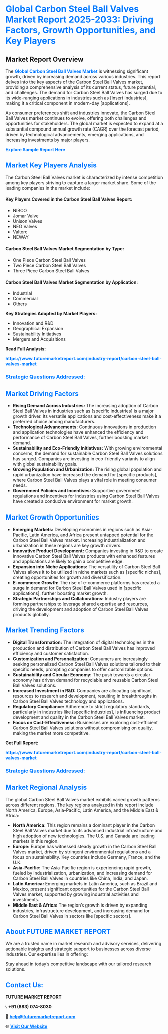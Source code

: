 <h1 style="color: #007BFF;">Global Carbon Steel Ball Valves Market Report 2025-2033: Driving Factors, Growth Opportunities, and Key Players</h1>

<section id="overview">
<h2>Market Report Overview</h2>
<p>The <a href="https://www.futuremarketreport.com/industry-report/carbon-steel-ball-valves-market" style="color: #007BFF; text-decoration: none;"><strong>Global Carbon Steel Ball Valves Market</strong></a> is witnessing significant growth, driven by increasing demand across various industries. This report delves into the key aspects of the Carbon Steel Ball Valves market, providing a comprehensive analysis of its current status, future potential, and challenges. The demand for Carbon Steel Ball Valves has surged due to its wide-ranging applications in industries such as [insert industries], making it a critical component in modern-day [applications].</p>
<p>As consumer preferences shift and industries innovate, the Carbon Steel Ball Valves market continues to evolve, offering both challenges and opportunities for stakeholders. The global market is expected to expand at a substantial compound annual growth rate (CAGR) over the forecast period, driven by technological advancements, emerging applications, and increasing investments by major players.</p>
</section>

<section id="overview">
<p><a href="https://www.futuremarketreport.com/request-sample/reportId=92439" style="color: #007BFF; text-decoration: none;"><strong>Explore Sample Report Here</strong></a></p>
</section>

<section id="key-players">
<h2 style="color: #007BFF;">Market Key Players Analysis</h2>
<p>The Carbon Steel Ball Valves market is characterized by intense competition among key players striving to capture a larger market share. Some of the leading companies in the market include:</p>
<h4>Key Players Covered in the Carbon Steel Ball Valves Report:</h4>
<ul><li>NIBCO</li><li>Jomar Valve</li><li>Unison Valves</li><li>NEO Valves</li><li>Valtorc</li><li>NEWAY</li></ul>
<h4>Carbon Steel Ball Valves Market Segmentation by Type:</h4>
<ul><li>One Piece Carbon Steel Ball Valves</li><li>Two Piece Carbon Steel Ball Valves</li><li>Three Piece Carbon Steel Ball Valves</li></ul>

<h4>Carbon Steel Ball Valves Market Segmentation by Application:</h4>
<ul><li>Industrial</li><li>Commercial</li><li>Others</li></ul>
<p><strong>Key Strategies Adopted by Market Players:</strong></p>
<ul>
<li>Innovation and R&D</li>
<li>Geographical Expansion</li>
<li>Sustainability Initiatives</li>
<li>Mergers and Acquisitions</li>
</ul>
</section>

<section>
<p><strong>Read Full Analysis: </strong></p><a href="https://www.futuremarketreport.com/industry-report/carbon-steel-ball-valves-market" style="color: #007BFF; text-decoration: none;"><strong>https://www.futuremarketreport.com/industry-report/carbon-steel-ball-valves-market</strong></a>
<h3 style="color: #007BFF;">Strategic Questions Addressed:</h3>
</section>

<section id="driving-factors">
<h2 style="color: #007BFF;">Market Driving Factors</h2>
<ul>
<li><strong>Rising Demand Across Industries:</strong> The increasing adoption of Carbon Steel Ball Valves in industries such as [specific industries] is a major growth driver. Its versatile applications and cost-effectiveness make it a preferred choice among manufacturers.</li>
<li><strong>Technological Advancements:</strong> Continuous innovations in production and application technologies have enhanced the efficiency and performance of Carbon Steel Ball Valves, further boosting market demand.</li>
<li><strong>Sustainability and Eco-Friendly Initiatives:</strong> With growing environmental concerns, the demand for sustainable Carbon Steel Ball Valves solutions has surged. Companies are investing in eco-friendly variants to align with global sustainability goals.</li>
<li><strong>Growing Population and Urbanization:</strong> The rising global population and rapid urbanization have increased the demand for [specific products], where Carbon Steel Ball Valves plays a vital role in meeting consumer needs.</li>
<li><strong>Government Policies and Incentives:</strong> Supportive government regulations and incentives for industries using Carbon Steel Ball Valves have created a conducive environment for market growth.</li>
</ul>
</section>

<section id="growth-opportunities">
<h2 style="color: #007BFF;">Market Growth Opportunities</h2>
<ul>
<li><strong>Emerging Markets:</strong> Developing economies in regions such as Asia-Pacific, Latin America, and Africa present untapped potential for the Carbon Steel Ball Valves market. Increasing industrialization and urbanization in these regions are key growth drivers.</li>
<li><strong>Innovative Product Development:</strong> Companies investing in R&D to create innovative Carbon Steel Ball Valves products with enhanced features and applications are likely to gain a competitive edge.</li>
<li><strong>Expansion into Niche Applications:</strong> The versatility of Carbon Steel Ball Valves allows it to be utilized in niche markets such as [specific niches], creating opportunities for growth and diversification.</li>
<li><strong>E-commerce Growth:</strong> The rise of e-commerce platforms has created a surge in demand for Carbon Steel Ball Valves used in [specific applications], further boosting market growth.</li>
<li><strong>Strategic Partnerships and Collaborations:</strong> Industry players are forming partnerships to leverage shared expertise and resources, driving the development and adoption of Carbon Steel Ball Valves products globally.</li>
</ul>
</section>

<section id="trending-factors">
<h2 style="color: #007BFF;">Market Trending Factors</h2>
<ul>
<li><strong>Digital Transformation:</strong> The integration of digital technologies in the production and distribution of Carbon Steel Ball Valves has improved efficiency and customer satisfaction.</li>
<li><strong>Customization and Personalization:</strong> Consumers are increasingly seeking personalized Carbon Steel Ball Valves solutions tailored to their specific needs, prompting companies to offer customizable options.</li>
<li><strong>Sustainability and Circular Economy:</strong> The push towards a circular economy has driven demand for recyclable and reusable Carbon Steel Ball Valves solutions.</li>
<li><strong>Increased Investment in R&D:</strong> Companies are allocating significant resources to research and development, resulting in breakthroughs in Carbon Steel Ball Valves technology and applications.</li>
<li><strong>Regulatory Compliance:</strong> Adherence to strict regulatory standards, particularly in industries like [specific industries], is influencing product development and quality in the Carbon Steel Ball Valves market.</li>
<li><strong>Focus on Cost-Effectiveness:</strong> Businesses are exploring cost-efficient Carbon Steel Ball Valves solutions without compromising on quality, making the market more competitive.</li>
</ul>
</section>

<section>
<p><strong>Get Full Report: </strong></p><a href="https://www.futuremarketreport.com/industry-report/carbon-steel-ball-valves-market" style="color: #007BFF; text-decoration: none;"><strong>https://www.futuremarketreport.com/industry-report/carbon-steel-ball-valves-market</strong></a>
<h3 style="color: #007BFF;">Strategic Questions Addressed:</h3>
</section>


<section id="regional-analysis">
<h2 style="color: #007BFF;">Market Regional Analysis</h2>
<p>The global Carbon Steel Ball Valves market exhibits varied growth patterns across different regions. The key regions analyzed in this report include North America, Europe, Asia-Pacific, Latin America, and the Middle East & Africa:</p>
<ul>
<li><strong>North America:</strong> This region remains a dominant player in the Carbon Steel Ball Valves market due to its advanced industrial infrastructure and high adoption of new technologies. The U.S. and Canada are leading markets in this region.</li>
<li><strong>Europe:</strong> Europe has witnessed steady growth in the Carbon Steel Ball Valves market, driven by stringent environmental regulations and a focus on sustainability. Key countries include Germany, France, and the U.K.</li>
<li><strong>Asia-Pacific:</strong> The Asia-Pacific region is experiencing rapid growth, fueled by industrialization, urbanization, and increasing demand for Carbon Steel Ball Valves in countries like China, India, and Japan.</li>
<li><strong>Latin America:</strong> Emerging markets in Latin America, such as Brazil and Mexico, present significant opportunities for the Carbon Steel Ball Valves market, supported by growing industrial activities and investments.</li>
<li><strong>Middle East & Africa:</strong> The region’s growth is driven by expanding industries, infrastructure development, and increasing demand for Carbon Steel Ball Valves in sectors like [specific sectors].</li>
</ul>
</section>

<footer>
<h2 style="color: #007BFF;">About FUTURE MARKET REPORT</h2>
<p>We are a trusted name in market research and advisory services, delivering actionable insights and strategic support to businesses across diverse industries. Our expertise lies in offering:</p>

<p>Stay ahead in today’s competitive landscape with our tailored research solutions.</p>

<h2 style="color: #007BFF;">Contact Us:</h2>
<p><strong>FUTURE MARKET REPORT</strong></p>
<p>📞 <strong>+91 (883) 074-8030</strong></p>
<p>📧 <strong><a href="mailto:help@futuremarketreport.com" style="color: #007BFF;">help@futuremarketreport.com</a></strong></p>
<p>🌐 <strong><a href="https://www.futuremarketreport.com/" style="color: #007BFF;">Visit Our Website</a></strong></p>
</footer>